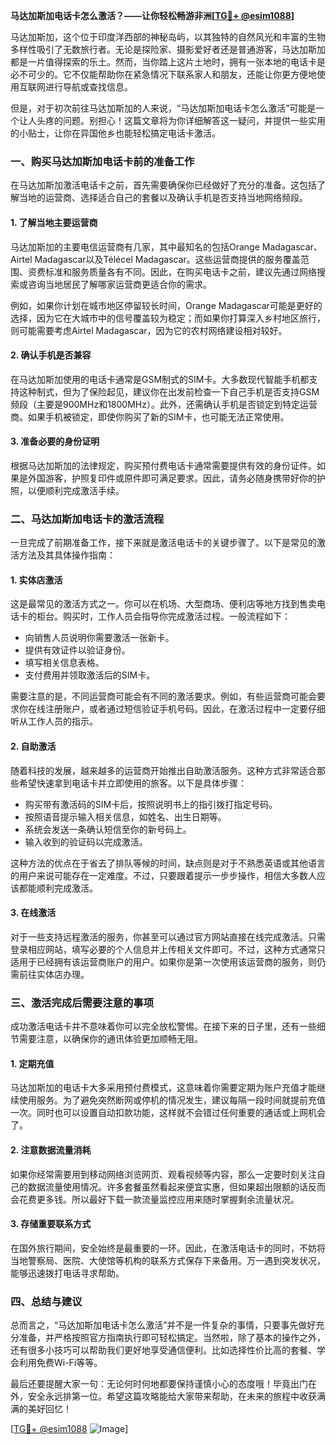 **马达加斯加电话卡怎么激活？——让你轻松畅游非洲[[TG💪+ @esim1088](https://t.me/s/esim1088)]**

马达加斯加，这个位于印度洋西部的神秘岛屿，以其独特的自然风光和丰富的生物多样性吸引了无数旅行者。无论是探险家、摄影爱好者还是普通游客，马达加斯加都是一片值得探索的乐土。然而，当你踏上这片土地时，拥有一张本地的电话卡是必不可少的。它不仅能帮助你在紧急情况下联系家人和朋友，还能让你更方便地使用互联网进行导航或查找信息。

但是，对于初次前往马达加斯加的人来说，“马达加斯加电话卡怎么激活”可能是一个让人头疼的问题。别担心！这篇文章将为你详细解答这一疑问，并提供一些实用的小贴士，让你在异国他乡也能轻松搞定电话卡激活。

### **一、购买马达加斯加电话卡前的准备工作**

在马达加斯加激活电话卡之前，首先需要确保你已经做好了充分的准备。这包括了解当地的运营商、选择适合自己的套餐以及确认手机是否支持当地网络频段。

#### **1. 了解当地主要运营商**
马达加斯加的主要电信运营商有几家，其中最知名的包括Orange Madagascar、Airtel Madagascar以及Télécel Madagascar。这些运营商提供的服务覆盖范围、资费标准和服务质量各有不同。因此，在购买电话卡之前，建议先通过网络搜索或咨询当地居民了解哪家运营商更适合你的需求。

例如，如果你计划在城市地区停留较长时间，Orange Madagascar可能是更好的选择，因为它在大城市中的信号覆盖较为稳定；而如果你打算深入乡村地区旅行，则可能需要考虑Airtel Madagascar，因为它的农村网络建设相对较好。

#### **2. 确认手机是否兼容**
在马达加斯加使用的电话卡通常是GSM制式的SIM卡。大多数现代智能手机都支持这种制式，但为了保险起见，建议你在出发前检查一下自己手机是否支持GSM频段（主要是900MHz和1800MHz）。此外，还需确认手机是否锁定到特定运营商。如果手机被锁定，即使你购买了新的SIM卡，也可能无法正常使用。

#### **3. 准备必要的身份证明**
根据马达加斯加的法律规定，购买预付费电话卡通常需要提供有效的身份证件。如果是外国游客，护照复印件或原件即可满足要求。因此，请务必随身携带好你的护照，以便顺利完成激活手续。

### **二、马达加斯加电话卡的激活流程**

一旦完成了前期准备工作，接下来就是激活电话卡的关键步骤了。以下是常见的激活方法及其具体操作指南：

#### **1. 实体店激活**
这是最常见的激活方式之一。你可以在机场、大型商场、便利店等地方找到售卖电话卡的柜台。购买时，工作人员会指导你完成激活过程。一般流程如下：

- 向销售人员说明你需要激活一张新卡。
- 提供有效证件以验证身份。
- 填写相关信息表格。
- 支付费用并领取激活后的SIM卡。

需要注意的是，不同运营商可能会有不同的激活要求。例如，有些运营商可能会要求你在线注册账户，或者通过短信验证手机号码。因此，在激活过程中一定要仔细听从工作人员的指示。

#### **2. 自助激活**
随着科技的发展，越来越多的运营商开始推出自助激活服务。这种方式非常适合那些希望快速拿到电话卡并立即使用的旅客。以下是具体步骤：

- 购买带有激活码的SIM卡后，按照说明书上的指引拨打指定号码。
- 按照语音提示输入相关信息，如姓名、出生日期等。
- 系统会发送一条确认短信至你的新号码上。
- 输入收到的验证码以完成激活。

这种方法的优点在于省去了排队等候的时间，缺点则是对于不熟悉英语或其他语言的用户来说可能存在一定难度。不过，只要跟着提示一步步操作，相信大多数人应该都能顺利完成激活。

#### **3. 在线激活**
对于一些支持远程激活的服务，你甚至可以通过官方网站直接在线完成激活。只需登录相应网站，填写必要的个人信息并上传相关文件即可。不过，这种方式通常只适用于已经拥有该运营商账户的用户。如果你是第一次使用该运营商的服务，则仍需前往实体店办理。

### **三、激活完成后需要注意的事项**

成功激活电话卡并不意味着你可以完全放松警惕。在接下来的日子里，还有一些细节需要注意，以确保你的通讯体验更加顺畅无阻。

#### **1. 定期充值**
马达加斯加的电话卡大多采用预付费模式，这意味着你需要定期为账户充值才能继续使用服务。为了避免突然断网或停机的情况发生，建议每隔一段时间就提前充值一次。同时也可以设置自动扣款功能，这样就不会错过任何重要的通话或上网机会了。

#### **2. 注意数据流量消耗**
如果你经常需要用到移动网络浏览网页、观看视频等内容，那么一定要时刻关注自己的数据流量使用情况。许多套餐虽然看起来便宜实惠，但如果超出限额的话反而会花费更多钱。所以最好下载一款流量监控应用来随时掌握剩余流量状况。

#### **3. 存储重要联系方式**
在国外旅行期间，安全始终是最重要的一环。因此，在激活电话卡的同时，不妨将当地警察局、医院、大使馆等机构的联系方式保存下来备用。万一遇到突发状况，能够迅速拨打电话寻求帮助。

### **四、总结与建议**

总而言之，“马达加斯加电话卡怎么激活”并不是一件复杂的事情，只要事先做好充分准备，并严格按照官方指南执行即可轻松搞定。当然啦，除了基本的操作之外，还有很多小技巧可以帮助我们更好地享受通信便利。比如选择性价比高的套餐、学会利用免费Wi-Fi等等。

最后还要提醒大家一句：无论何时何地都要保持谨慎小心的态度哦！毕竟出门在外，安全永远排第一位。希望这篇攻略能给大家带来帮助，在未来的旅程中收获满满的美好回忆！

[[TG💪+ @esim1088](https://t.me/s/esim1088) ![Image](https://i.postimg.cc/4NQfJmqS/Snipaste-2025-05-13-00-14-12.png)]